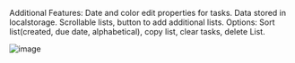 Additional Features:
Date and color edit properties for tasks. Data stored in localstorage.
Scrollable lists, button to add additional lists. 
Options: Sort list(created, due date, alphabetical), copy list, clear tasks, delete List.

![image](https://user-images.githubusercontent.com/77419802/209431522-d4070497-f2f6-4c4d-b14f-5d7b104ff704.png)
